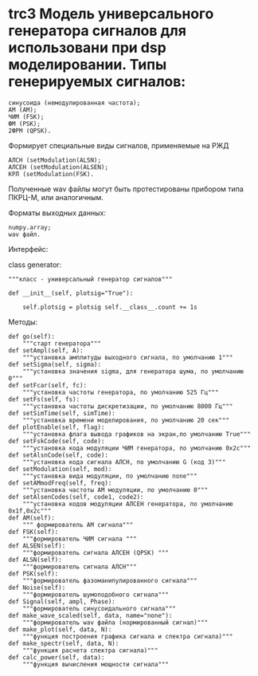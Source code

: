 # trc3 Модель универсального генератора сигналов для использовани при dsp моделировании. Типы генерируемых сигналов:

    синусоида (немодулированная частота);
    АМ (AM);
    ЧИМ (FSK);
    ФМ (PSK);
    2ФРМ (QPSK).

Формирует специальные виды сигналов, применяемые на РЖД

    АЛСН (setModulation(ALSN);
    АЛСЕН (setModulation(ALSEN);
    КРЛ (setModulation(FSK).

Полученные wav файлы могут быть протестированы прибором типа ПКРЦ-М, или аналогичным.

Форматы выходных данных:

    numpy.array;
    wav файл.

Интерфейс:

class generator:

    """класс - универсальный генератор сигналов"""

    def __init__(self, plotsig="True"):

        self.plotsig = plotsig self.__class__.count += 1s

Методы:

    def go(self):
        """старт генератора"""
    def setAmpl(self, A):
        """установка амплитуды выходного сигнала, по умолчанию 1"""
    def setSigma(self, sigma):
        """установка значения sigma, для генератора шума, по умолчанию 0"""
    def setFcar(self, fc):
        """установка частоты генератора, по умолчанию 525 Гц"""
    def setFs(self, fs):
        """установка частоты дискретизации, по умолчанию 8000 Гц"""
    def setSimTime(self, simTime):
        """установка времени моделирования, по умолчанию 20 сек"""
    def plotEnable(self, flag):
        """установка флага вывода графиков на экран,по умолчанию True"""
    def setFskCode(self, code):
        """установка кода модуляции ЧИМ генератора, по умолчанию 0x2с"""
    def setAlsnCode(self, code):
        """установка кода сигнала АЛСН, по умолчанию G (код З)"""
    def setModulation(self, mod):
        """установка вида модуляции, по умолчанию none"""
    def setAMmodFreq(self, freq):
        """установка частоты АМ модуляции, по умолчанию 0"""
    def setAlsenCodes(self, code1, code2):
        """установка кодов модуляции АЛСЕН генератора, по умолчанию 0x1f,0x2с"""
    def AM(self):
        """ формирователь АМ сигнала"""
    def FSK(self):
        """формирователь ЧИМ сигнала """
    def ALSEN(self):
        """формирователь сигнала АЛСЕН (QPSK) """
    def ALSN(self):
        """формирователь сигнала АЛСН"""
    def PSK(self):
        """формирователь фазоманипулированного сигнала"""
    def Noise(self):
        """формирователь шумоподобного сигнала"""
    def Signal(self, ampl, Phase):
        """формирователь синусоидального сигнала"""
    def make_wave_scaled(self, data, name="none"):
        """формирователь wav файла (нормированный сигнал)"""
    def make_plot(self, data, N):
        """функция построения графика сигнала и спектра сигнала)"""
    def make_spectr(self, data, N):
        """функция расчета спектра сигнала)"""
    def calc_power(self, data):
        """функция вычисления мощности сигнала"""
